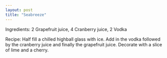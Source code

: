 ```yaml
---
layout: post
title: "Seabreeze"
---
```


Ingredients: 2 Grapefruit juice, 4 Cranberry juice, 2 Vodka

Recipe: Half fill a chilled highball glass with ice. Add in the vodka followed by the cranberry juice and finally the grapefruit juice. Decorate with a slice of lime and a cherry.
